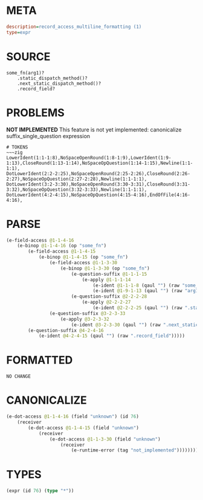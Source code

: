# META
~~~ini
description=record_access_multiline_formatting (1)
type=expr
~~~
# SOURCE
~~~roc
some_fn(arg1)?
	.static_dispatch_method()?
	.next_static_dispatch_method()?
	.record_field?
~~~
# PROBLEMS
**NOT IMPLEMENTED**
This feature is not yet implemented: canonicalize suffix_single_question expression


~~~
# TOKENS
~~~zig
LowerIdent(1:1-1:8),NoSpaceOpenRound(1:8-1:9),LowerIdent(1:9-1:13),CloseRound(1:13-1:14),NoSpaceOpQuestion(1:14-1:15),Newline(1:1-1:1),
DotLowerIdent(2:2-2:25),NoSpaceOpenRound(2:25-2:26),CloseRound(2:26-2:27),NoSpaceOpQuestion(2:27-2:28),Newline(1:1-1:1),
DotLowerIdent(3:2-3:30),NoSpaceOpenRound(3:30-3:31),CloseRound(3:31-3:32),NoSpaceOpQuestion(3:32-3:33),Newline(1:1-1:1),
DotLowerIdent(4:2-4:15),NoSpaceOpQuestion(4:15-4:16),EndOfFile(4:16-4:16),
~~~
# PARSE
~~~clojure
(e-field-access @1-1-4-16
	(e-binop @1-1-4-16 (op "some_fn")
		(e-field-access @1-1-4-15
			(e-binop @1-1-4-15 (op "some_fn")
				(e-field-access @1-1-3-30
					(e-binop @1-1-3-30 (op "some_fn")
						(e-question-suffix @1-1-1-15
							(e-apply @1-1-1-14
								(e-ident @1-1-1-8 (qaul "") (raw "some_fn"))
								(e-ident @1-9-1-13 (qaul "") (raw "arg1"))))
						(e-question-suffix @2-2-2-28
							(e-apply @2-2-2-27
								(e-ident @2-2-2-25 (qaul "") (raw ".static_dispatch_method"))))))
				(e-question-suffix @3-2-3-33
					(e-apply @3-2-3-32
						(e-ident @3-2-3-30 (qaul "") (raw ".next_static_dispatch_method"))))))
		(e-question-suffix @4-2-4-16
			(e-ident @4-2-4-15 (qaul "") (raw ".record_field")))))
~~~
# FORMATTED
~~~roc
NO CHANGE
~~~
# CANONICALIZE
~~~clojure
(e-dot-access @1-1-4-16 (field "unknown") (id 76)
	(receiver
		(e-dot-access @1-1-4-15 (field "unknown")
			(receiver
				(e-dot-access @1-1-3-30 (field "unknown")
					(receiver
						(e-runtime-error (tag "not_implemented"))))))))
~~~
# TYPES
~~~clojure
(expr (id 76) (type "*"))
~~~